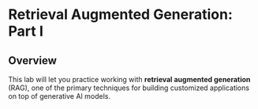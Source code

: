 # Retrieval Augmented Generation: Part I

## Overview

This lab will let you practice working with **retrieval augmented generation** (RAG), one of the primary techniques for building customized applications on top of generative AI models.

